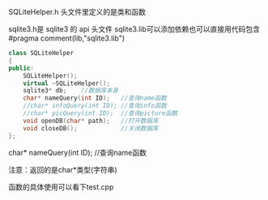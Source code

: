 SQLiteHelper.h 头文件里定义的是类和函数

sqlite3.h是 sqlite3 的 api 头文件   sqlite3.lib可以添加依赖也可以直接用代码包含   #pragma comment(lib,"sqlite3.lib")

```cpp
class SQLiteHelper
{
public:
	SQLiteHelper();
	virtual ~SQLiteHelper();
	sqlite3* db;    //数据库本身
	char* nameQuery(int ID);   //查询name函数
	//char* infoQuery(int ID); //查询info函数
	//char* picQuery(int ID);  //查询picture函数
	void openDB(char* path);   //打开数据库
	void closeDB();            //关闭数据库
};
```



char* nameQuery(int ID);   //查询name函数

注意：返回的是char*类型(字符串) 

函数的具体使用可以看下test.cpp